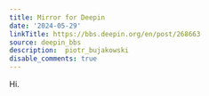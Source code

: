 ```yaml
---
title: Mirror for Deepin
date: '2024-05-29'
linkTitle: https://bbs.deepin.org/en/post/268663
source: deepin_bbs
description:  piotr_bujakowski 
disable_comments: true
---
```

Hi.
